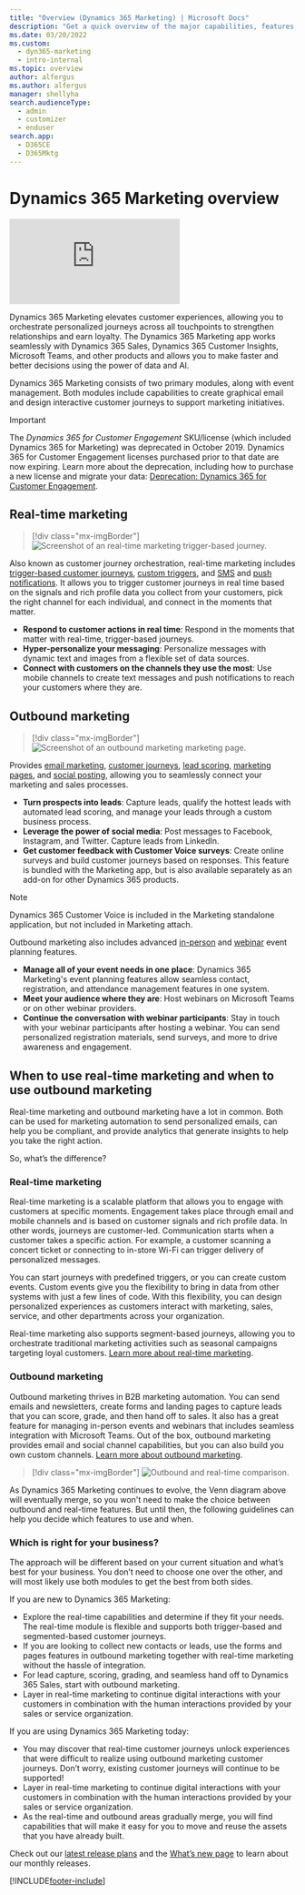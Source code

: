 ```yaml
---
title: "Overview (Dynamics 365 Marketing) | Microsoft Docs"
description: "Get a quick overview of the major capabilities, features, and benefits of Dynamics 365 Marketing."
ms.date: 03/20/2022
ms.custom: 
  - dyn365-marketing
  - intro-internal
ms.topic: overview
author: alfergus
ms.author: alfergus
manager: shellyha
search.audienceType: 
  - admin
  - customizer
  - enduser
search.app: 
  - D365CE
  - D365Mktg
---
```


# Dynamics 365 Marketing overview

<div class="embeddedvideo"><iframe src="https://www.microsoft.com/videoplayer/embed/RWNgjy" frameborder="0" allowfullscreen=""></iframe></div>

Dynamics 365 Marketing elevates customer experiences, allowing you to orchestrate personalized journeys across all touchpoints to strengthen relationships and earn loyalty. The Dynamics 365 Marketing app works seamlessly with Dynamics 365 Sales, Dynamics 365 Customer Insights, Microsoft Teams, and other products and allows you to make faster and better decisions using the power of data and AI.

Dynamics 365 Marketing consists of two primary modules, along with event management. Both modules include capabilities to create graphical email and design interactive customer journeys to support marketing initiatives.

> [!IMPORTANT]
> The *Dynamics 365 for Customer Engagement* SKU/license (which included Dynamics 365 for Marketing) was deprecated in October 2019. Dynamics 365 for Customer Engagement licenses purchased prior to that date are now expiring. Learn more about the deprecation, including how to purchase a new license and migrate your data: [Deprecation: Dynamics 365 for Customer Engagement](ce-deprecation.md).

## Real-time marketing

> [!div class="mx-imgBorder"]
> ![Screenshot of an real-time marketing trigger-based journey.](media/overview-live-journey.png "Screenshot of an real-time marketing trigger-based journey")

Also known as customer journey orchestration, real-time marketing includes [trigger-based customer journeys](real-time-marketing-trigger-based-journey.md), [custom triggers](real-time-marketing-custom-triggers.md), and [SMS](real-time-marketing-outbound-text-messaging.md) and [push notifications](real-time-marketing-push-notifications.md). It allows you to trigger customer journeys in real time based on the signals and rich profile data you collect from your customers, pick the right channel for each individual, and connect in the moments that matter.

- **Respond to customer actions in real time**: Respond in the moments that matter with real-time, trigger-based journeys.
- **Hyper-personalize your messaging**: Personalize messages with dynamic text and images from a flexible set of data sources.
- **Connect with customers on the channels they use the most**: Use mobile channels to create text messages and push notifications to reach your customers where they are.

## Outbound marketing

> [!div class="mx-imgBorder"]
> ![Screenshot of an outbound marketing marketing page.](media/overview-marketing-page.png "Screenshot of an outbound marketing marketing page")

Provides [email marketing](prepare-marketing-emails.md), [customer journeys](customer-journeys-create-automated-campaigns.md), [lead scoring](set-up-lead-scoring.md), [marketing pages](create-deploy-marketing-pages.md), and [social posting](social-posting.md), allowing you to seamlessly connect your marketing and sales processes.

- **Turn prospects into leads**: Capture leads, qualify the hottest leads with automated lead scoring, and manage your leads through a custom business process.
- **Leverage the power of social media**: Post messages to Facebook, Instagram, and Twitter. Capture leads from LinkedIn.
- **Get customer feedback with Customer Voice surveys**: Create online surveys and build customer journeys based on responses. This feature is bundled with the Marketing app, but is also available separately as an add-on for other Dynamics 365 products.

> [!NOTE]
> Dynamics 365 Customer Voice is included in the Marketing standalone application, but not included in Marketing attach.

Outbound marketing also includes advanced [in-person](set-up-event.md) and [webinar](teams-webinar.md) event planning features.

- **Manage all of your event needs in one place**: Dynamics 365 Marketing's event planning features allow seamless contact, registration, and attendance management features in one system.
- **Meet your audience where they are**: Host webinars on Microsoft Teams or on other webinar providers.
- **Continue the conversation with webinar participants**: Stay in touch with your webinar participants after hosting a webinar. You can send personalized registration materials, send surveys, and more to drive awareness and engagement.

## When to use real-time marketing and when to use outbound marketing

Real-time marketing and outbound marketing have a lot in common. Both can be used for marketing automation to send personalized emails, can help you be compliant, and provide analytics that generate insights to help you take the right action.

So, what’s the difference?

### Real-time marketing

Real-time marketing is a scalable platform that allows you to engage with customers at specific moments. Engagement takes place through email and mobile channels and is based on customer signals and rich profile data. In other words, journeys are customer-led. Communication starts when a customer takes a specific action. For example, a customer scanning a concert ticket or connecting to in-store Wi-Fi can trigger delivery of personalized messages.

You can start journeys with predefined triggers, or you can create custom events. Custom events give you the flexibility to bring in data from other systems with just a few lines of code. With this flexibility, you can design personalized experiences as customers interact with marketing, sales, service, and other departments across your organization.

Real-time marketing also supports segment-based journeys, allowing you to orchestrate traditional marketing activities such as seasonal campaigns targeting loyal customers. [Learn more about real-time marketing](real-time-marketing-user-guide.yml).

### Outbound marketing

Outbound marketing thrives in B2B marketing automation. You can send emails and newsletters, create forms and landing pages to capture leads that you can score, grade, and then hand off to sales. It also has a great feature for managing in-person events and webinars that includes seamless integration with Microsoft Teams. Out of the box, outbound marketing provides email and social channel capabilities, but you can also build you own custom channels. [Learn more about outbound marketing](user-guide.md).

> [!div class="mx-imgBorder"]
> ![Outbound and real-time comparison.](media/overview-venn.png "Outbound and real-time comparison")

As Dynamics 365 Marketing continues to evolve, the Venn diagram above will eventually merge, so you won't need to make the choice between outbound and real-time features. But until then, the following guidelines can help you decide which features to use and when.

### Which is right for your business?

The approach will be different based on your current situation and what’s best for your business. You don’t need to choose one over the other, and will most likely use both modules to get the best from both sides.

If you are new to Dynamics 365 Marketing:

-	Explore the real-time capabilities and determine if they fit your needs. The real-time module is flexible and supports both trigger-based and segmented-based customer journeys.
-	If you are looking to collect new contacts or leads, use the forms and pages features in outbound marketing together with real-time marketing without the hassle of integration.
-	For lead capture, scoring, grading, and seamless hand off to Dynamics 365 Sales, start with outbound marketing.
-	Layer in real-time marketing to continue digital interactions with your customers in combination with the human interactions provided by your sales or service organization.

If you are using Dynamics 365 Marketing today:

-	You may discover that real-time customer journeys unlock experiences that were difficult to realize using outbound marketing customer journeys. Don’t worry, existing customer journeys will continue to be supported!
-	Layer in real-time marketing to continue digital interactions with your customers in combination with the human interactions provided by your sales or service organization.
-	As the real-time and outbound areas gradually merge, you will find capabilities that will make it easy for you to move and reuse the assets that you have already built.

Check out our [latest release plans](/dynamics365/release-plans/) and the [What’s new page](whats-new-marketing.md) to learn about our monthly releases.

[!INCLUDE[footer-include](../includes/footer-banner.md)]